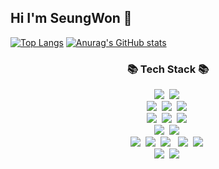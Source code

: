 ## Hi I'm SeungWon 👋
[![Top Langs](https://github-readme-stats.vercel.app/api/top-langs/?username=jangseungwon08)](https://github.com/anuraghazra/github-readme-stats)
[![Anurag's GitHub stats](https://github-readme-stats.vercel.app/api?username=jangseungwon08)](https://github.com/anuraghazra/github-readme-stats)
<br>
<h3 align="center">📚 Tech Stack 📚</h3>
<p align="center">
<img src="https://img.shields.io/badge/java-007396?style=flat-square&logo=java&logoColor=white"/></a>&nbsp       
  <img src="https://img.shields.io/badge/python-3776AB?style=flat-square&logo=python&logoColor=white"/></a>&nbsp           
  <br>
  <img src="https://img.shields.io/badge/html5-E34F26?style=flat-square&logo=html5&logoColor=white"/></a>&nbsp                
  <img src="https://img.shields.io/badge/css-1572B6?style=flat-square&logo=css3&logoColor=white"/></a>&nbsp                   
  <img src="https://img.shields.io/badge/Javascript-ffb13b?style=flat-square&logo=javascript&logoColor=white"/></a>&nbsp 
</br>
<img src="https://img.shields.io/badge/MySQL-4479A1?style=for-the-badge&logo=MySQL&logoColor=white"></a>&nbsp      
<img src="https://img.shields.io/badge/mariaDB-003545?style=for-the-badge&logo=mariaDB&logoColor=white"></a>&nbsp      
<img src="https://img.shields.io/badge/postgresql-4169E1?style=flat-square&logo=postgresql&logoColor=white"/></a>&nbsp      
</br>
<img src="https://img.shields.io/badge/react-61DAFB?style=for-the-badge&logo=react&logoColor=black"></a>&nbsp      
<img src="https://img.shields.io/badge/springboot-6DB33F?style=for-the-badge&logo=springboot&logoColor=white"></a>&nbsp      
</br>
<img src="https://img.shields.io/badge/amazonaws-232F3E?style=for-the-badge&logo=amazonaws&logoColor=white"></a>&nbsp      
<img src="https://img.shields.io/badge/linux-FCC624?style=for-the-badge&logo=linux&logoColor=black"></a>&nbsp      
<img src="https://img.shields.io/badge/docker-%230db7ed.svg?style=for-the-badge&logo=docker&logoColor=white"> </a>&nbsp      
<img src="https://img.shields.io/badge/Amazon%20EC2-FF9900?style=for-the-badge&logo=Amazon%20EC2&logoColor=white"></a>&nbsp      
<img src="https://img.shields.io/badge/Amazon%20S3-569A31?style=for-the-badge&logo=Amazon%20S3&logoColor=white"></a>&nbsp      
</br>
  <img src="https://img.shields.io/badge/github-181717?style=for-the-badge&logo=github&logoColor=white"></a>&nbsp      
  <img src="https://img.shields.io/badge/git-F05032?style=for-the-badge&logo=git&logoColor=white"></a>&nbsp      
</p>


<!--
**jangseungwon08/jangseungwon08** is a ✨ _special_ ✨ repository because its `README.md` (this file) appears on your GitHub profile.

Here are some ideas to get you started:

- 🔭 I’m currently working on ...
- 🌱 I’m currently learning ...
- 👯 I’m looking to collaborate on ...
- 🤔 I’m looking for help with ...
- 💬 Ask me about ...
- 📫 How to reach me: ...
- 😄 Pronouns: ...
- ⚡ Fun fact: ...
-->
